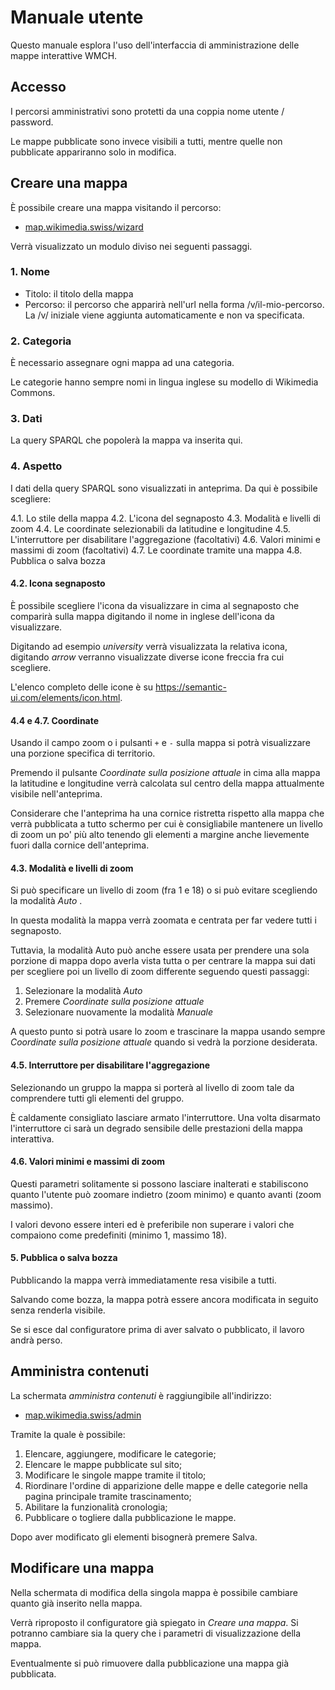 # Manuale utente

Questo manuale esplora l'uso dell'interfaccia di amministrazione delle mappe interattive WMCH.

## Accesso

I percorsi amministrativi sono protetti da una coppia nome utente / password.

Le mappe pubblicate sono invece visibili a tutti, mentre quelle non pubblicate appariranno solo in modifica.

## Creare una mappa

È possibile creare una mappa visitando il percorso:

- [map.wikimedia.swiss/wizard](https://map.wikimedia.swiss/wizard)

Verrà visualizzato un modulo diviso nei seguenti passaggi.

### 1. Nome

- Titolo: il titolo della mappa
- Percorso: il percorso che apparirà nell'url nella forma /v/il-mio-percorso. La /v/ iniziale viene aggiunta automaticamente e non va specificata.

### 2. Categoria

È necessario assegnare ogni mappa ad una categoria.

Le categorie hanno sempre nomi in lingua inglese su modello di Wikimedia Commons.

### 3. Dati

La query SPARQL che popolerà la mappa va inserita qui.

### 4. Aspetto

I dati della query SPARQL sono visualizzati in anteprima. Da qui è possibile scegliere:

4.1. Lo stile della mappa
4.2. L'icona del segnaposto
4.3. Modalità e livelli di zoom
4.4. Le coordinate selezionabili da latitudine e longitudine
4.5. L'interruttore per disabilitare l'aggregazione (facoltativi)
4.6. Valori minimi e massimi di zoom (facoltativi)
4.7. Le coordinate tramite una mappa
4.8. Pubblica o salva bozza 


#### 4.2. Icona segnaposto

È possibile scegliere l'icona da visualizzare in cima al segnaposto che comparirà sulla mappa digitando il nome in inglese dell'icona da visualizzare. 

Digitando ad esempio *university* verrà visualizzata la relativa icona, digitando *arrow* verranno visualizzate diverse icone freccia fra cui scegliere.

L'elenco completo delle icone è su https://semantic-ui.com/elements/icon.html.

#### 4.4 e 4.7. Coordinate

Usando il campo zoom o i pulsanti `+` e `-` sulla mappa si potrà visualizzare una porzione specifica di territorio.

Premendo il pulsante *Coordinate sulla posizione attuale* in cima alla mappa la latitudine e longitudine verrà calcolata sul centro della mappa attualmente visibile nell'anteprima.

Considerare che l'anteprima ha una cornice ristretta rispetto alla mappa che verrà pubblicata a tutto schermo per cui è consigliabile mantenere un livello di zoom un po' più alto tenendo gli elementi a margine anche lievemente fuori dalla cornice dell'anteprima.

#### 4.3. Modalità e livelli di zoom

Si può specificare un livello di zoom (fra 1 e 18) o si può evitare scegliendo la modalità *Auto* .

In questa modalità la mappa verrà zoomata e centrata per far vedere tutti i segnaposto.

Tuttavia, la modalità Auto può anche essere usata per prendere una sola porzione di mappa dopo averla vista tutta o per centrare la mappa sui dati per scegliere poi un livello di zoom differente seguendo questi passaggi:

1. Selezionare la modalità *Auto*
2. Premere *Coordinate sulla posizione attuale*
3. Selezionare nuovamente la modalità *Manuale*

A questo punto si potrà usare lo zoom e trascinare la mappa usando sempre *Coordinate sulla posizione attuale* quando si vedrà la porzione desiderata.

#### 4.5. Interruttore per disabilitare l'aggregazione

Selezionando un gruppo la mappa si porterà al livello di zoom tale da comprendere tutti gli elementi del gruppo.

È caldamente consigliato lasciare armato l'interruttore. Una volta disarmato l'interruttore ci sarà un degrado sensibile delle prestazioni della mappa interattiva.


#### 4.6. Valori minimi e massimi di zoom

Questi parametri solitamente si possono lasciare inalterati e stabiliscono quanto l'utente può zoomare indietro (zoom minimo) e quanto avanti (zoom massimo).

I valori devono essere interi ed è preferibile non superare i valori che compaiono come predefiniti (minimo 1, massimo 18).

#### 5. Pubblica o salva bozza

Pubblicando la mappa verrà immediatamente resa visibile a tutti.

Salvando come bozza, la mappa potrà essere ancora modificata in seguito senza renderla visibile.

Se si esce dal configuratore prima di aver salvato o pubblicato, il lavoro andrà perso.

## Amministra contenuti

La schermata *amministra contenuti* è raggiungibile all'indirizzo:

- [map.wikimedia.swiss/admin](https://map.wikimedia.swiss/admin)

Tramite la quale è possibile:

1. Elencare, aggiungere, modificare le categorie;
2. Elencare le mappe pubblicate sul sito;
3. Modificare le singole mappe tramite il titolo;
4. Riordinare l'ordine di apparizione delle mappe e delle categorie nella pagina principale tramite trascinamento;
5. Abilitare la funzionalità cronologia;
6. Pubblicare o togliere dalla pubblicazione le mappe.

Dopo aver modificato gli elementi bisognerà premere Salva.

## Modificare una mappa

Nella schermata di modifica della singola mappa è possibile cambiare quanto già inserito nella mappa.

Verrà riproposto il configuratore già spiegato in *Creare una mappa*. Si potranno cambiare sia la query che i parametri di visualizzazione della mappa.

Eventualmente si può rimuovere dalla pubblicazione una mappa già pubblicata.

